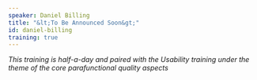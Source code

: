 ```yaml
---
speaker: Daniel Billing
title: "&lt;To Be Announced Soon&gt;"
id: daniel-billing
training: true
---
```

<i> This training is half-a-day and paired with the Usability training under the theme of the core parafunctional quality aspects</i>
